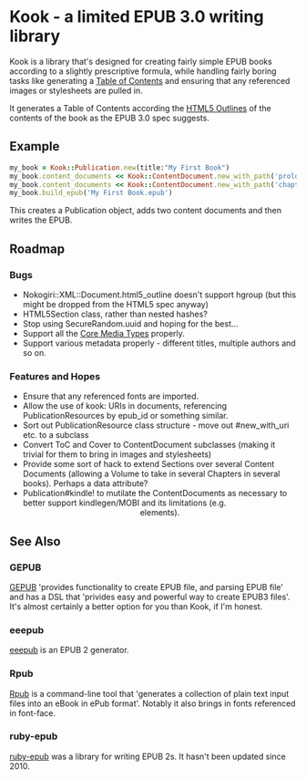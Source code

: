 # Kook - a limited EPUB 3.0 writing library

Kook is a library that's designed for creating fairly simple EPUB books according to a slightly prescriptive formula, while handling fairly boring tasks like generating a [Table of Contents](http://www.idpf.org/epub/30/spec/epub30-contentdocs.html#sec-xhtml-nav) and ensuring that any referenced images or stylesheets are pulled in.

It generates a Table of Contents according the [HTML5 Outlines](http://www.w3.org/TR/html5/sections.html#headings-and-sections) of the contents of the book as the EPUB 3.0 spec suggests. 

## Example

```ruby
my_book = Kook::Publication.new(title:"My First Book")
my_book.content_documents << Kook::ContentDocument.new_with_path('prologue.xhtml')}
my_book.content_documents << Kook::ContentDocument.new_with_path('chapter1.xhtml')}
my_book.build_epub('My First Book.epub')
```
This creates a Publication object, adds two content documents and then writes the EPUB.

## Roadmap
### Bugs
- Nokogiri::XML::Document.html5_outline doesn't support hgroup (but this might be dropped from the HTML5 spec anyway)
- HTML5Section class, rather than nested hashes?
- Stop using SecureRandom.uuid and hoping for the best...
- Support all the [Core Media Types](http://www.idpf.org/epub/30/spec/epub30-publications.html#sec-core-media-types) properly.
- Support various metadata properly - different titles, multiple authors and so on.

### Features and Hopes
- Ensure that any referenced fonts are imported.
- Allow the use of kook: URIs in documents, referencing PublicationResources by epub_id or something similar.
- Sort out PublicationResource class structure - move out #new_with_uri etc. to a subclass
- Convert ToC and Cover to ContentDocument subclasses (making it trivial for them to bring in images and stylesheets)
- Provide some sort of hack to extend Sections over several Content Documents (allowing a Volume to take in several Chapters in several books). Perhaps a data attribute?
- Publication#kindle! to mutilate the ContentDocuments as necessary to better support kindlegen/MOBI and its limitations (e.g. <center> elements).

## See Also

### GEPUB
[GEPUB](https://github.com/skoji/gepub) 'provides functionality to create EPUB file, and parsing EPUB file' and has a DSL that 'privides easy and powerful way to create EPUB3 files'. It's almost certainly a better option for you than Kook, if I'm honest.

### eeepub
[eeepub](https://github.com/jugyo/eeepub) is an EPUB 2 generator.

### Rpub
[Rpub](https://github.com/avdgaag/rpub) is a command-line tool that 'generates a collection of plain text input files into an eBook in ePub format'. Notably it also brings in fonts referenced in font-face.

### ruby-epub
[ruby-epub](https://code.google.com/p/ruby-epub/) was a library for writing EPUB 2s. It hasn't been updated since 2010.